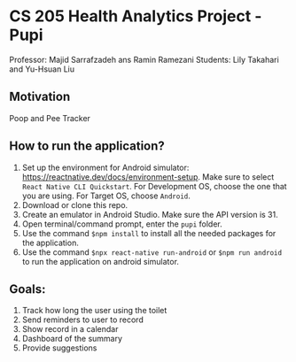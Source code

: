 # CS 205 Health Analytics Project - Pupi
Professor: Majid Sarrafzadeh ans Ramin Ramezani
Students: Lily Takahari and Yu-Hsuan Liu

## Motivation
Poop and Pee Tracker

## How to run the application?
1. Set up the environment for Android simulator: https://reactnative.dev/docs/environment-setup. Make sure to select `React Native CLI Quickstart`. For Development OS, choose the one that you are using. For Target OS, choose `Android`.
2. Download or clone this repo.
3. Create an emulator in Android Studio. Make sure the API version is 31.
4. Open terminal/command prompt, enter the `pupi` folder.
5. Use the command `$npm install` to install all the needed packages for the application.
6. Use the command `$npx react-native run-android` or `$npm run android` to run the application on android simulator.

## Goals:
1. Track how long the user using the toilet
2. Send reminders to user to record
3. Show record in a calendar
4. Dashboard of the summary
5. Provide suggestions